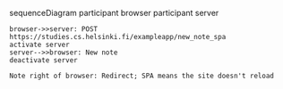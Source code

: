 sequenceDiagram
    participant browser
    participant server

    browser->>server: POST https://studies.cs.helsinki.fi/exampleapp/new_note_spa
    activate server
    server-->>browser: New note
    deactivate server

    Note right of browser: Redirect; SPA means the site doesn't reload